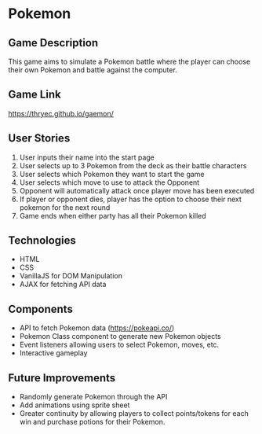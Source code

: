 # Pokemon 

## Game Description
This game aims to simulate a Pokemon battle where the player can choose their own Pokemon and battle against the computer. 


## Game Link
https://thryec.github.io/gaemon/

## User Stories 
1. User inputs their name into the start page 
2. User selects up to 3 Pokemon from the deck as their battle characters 
3. User selects which Pokemon they want to start the game 
4. User selects which move to use to attack the Opponent 
5. Opponent will automatically attack once player move has been executed
6. If player or opponent dies, player has the option to choose their next pokemon for the next round
7. Game ends when either party has all their Pokemon killed 


## Technologies
* HTML
* CSS
* VanillaJS for DOM Manipulation
* AJAX for fetching API data

## Components 
* API to fetch Pokemon data (https://pokeapi.co/)
* Pokemon Class component to generate new Pokemon objects 
* Event listeners allowing users to select Pokemon, moves, etc. 
* Interactive gameplay 

## Future Improvements
* Randomly generate Pokemon through the API 
* Add animations using sprite sheet 
* Greater continuity by allowing players to collect points/tokens for each win and purchase potions for their Pokemon. 